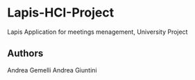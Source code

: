 # Lapis-HCI-Project
Lapis Application for meetings menagement, University Project

## Authors
Andrea Gemelli
Andrea Giuntini
